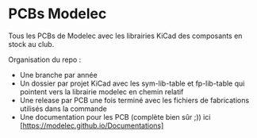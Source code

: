 #  PCBs Modelec
Tous les PCBs de Modelec avec les librairies KiCad des composants en stock au club.

Organisation du repo :

- Une branche par année
- Un dossier par projet KiCad avec les sym-lib-table et fp-lib-table qui pointent vers la librairie modelec en chemin relatif
- Une release par PCB une fois terminé avec les fichiers de fabrications utilisés dans la commande
- Une documentation pour les PCB (complète bien sûr ;)) ici [https://modelec.github.io/Documentations]
